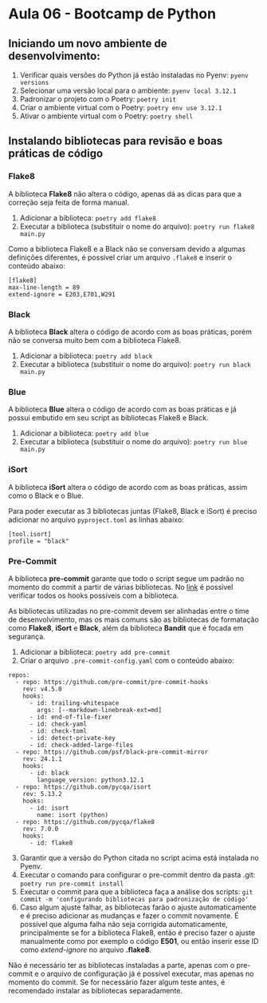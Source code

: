 # Aula 06 - Bootcamp de Python

## Iniciando um novo ambiente de desenvolvimento:

1. Verificar quais versões do Python já estão instaladas no Pyenv: `pyenv versions`
2. Selecionar uma versão local para o ambiente: `pyenv local 3.12.1`
3. Padronizar o projeto com o Poetry: `poetry init`
4. Criar o ambiente virtual com o Poetry: `poetry env use 3.12.1`
5. Ativar o ambiente virtual com o Poetry: `poetry shell`

## Instalando bibliotecas para revisão e boas práticas de código

### Flake8

A biblioteca **Flake8** não altera o código, apenas dá as dicas para que a correção seja feita de forma manual.

1. Adicionar a biblioteca: `poetry add flake8`
2. Executar a biblioteca (substituir o nome do arquivo): `poetry run flake8 main.py`

Como a biblioteca Flake8 e a Black não se conversam devido a algumas definições diferentes, é possível criar um arquivo `.flake8` e inserir o conteúdo abaixo:

```
[flake8]
max-line-length = 89
extend-ignore = E203,E701,W291
```

### Black

A biblioteca **Black** altera o código de acordo com as boas práticas, porém não se conversa muito bem com a biblioteca Flake8.

1. Adicionar a biblioteca: `poetry add black`
2. Executar a biblioteca (substituir o nome do arquivo): `poetry run black main.py`

### Blue

A biblioteca **Blue** altera o código de acordo com as boas práticas e já possui embutido em seu script as bibliotecas Flake8 e Black.

1. Adicionar a biblioteca: `poetry add blue`
2. Executar a biblioteca (substituir o nome do arquivo): `poetry run blue main.py`

### iSort

A biblioteca **iSort** altera o código de acordo com as boas práticas, assim como o Black e o Blue.

Para poder executar as 3 bibliotecas juntas (Flake8, Black e iSort) é preciso adicionar no arquivo `pyproject.toml` as linhas abaixo:

```
[tool.isort]
profile = "black"
```

### Pre-Commit

A biblioteca **pre-commit** garante que todo o script segue um padrão no momento do commit a partir de várias bibliotecas. No [link](https://pre-commit.com/hooks) é possível verificar todos os hooks possíveis com a biblioteca.

As bibliotecas utilizadas no pre-commit devem ser alinhadas entre o time de desenvolvimento, mas os mais comuns são as bibliotecas de formatação como **Flake8**, **iSort** e **Black**, além da biblioteca **Bandit** que é focada em segurança.

1. Adicionar a biblioteca: `poetry add pre-commit`
2. Criar o arquivo `.pre-commit-config.yaml` com o conteúdo abaixo:

```
repos:
  - repo: https://github.com/pre-commit/pre-commit-hooks
    rev: v4.5.0
    hooks:
      - id: trailing-whitespace
        args: [--markdown-linebreak-ext=md]
      - id: end-of-file-fixer
      - id: check-yaml
      - id: check-toml
      - id: detect-private-key
      - id: check-added-large-files
  - repo: https://github.com/psf/black-pre-commit-mirror
    rev: 24.1.1
    hooks:
      - id: black
        language_version: python3.12.1
  - repo: https://github.com/pycqa/isort
    rev: 5.13.2
    hooks:
      - id: isort
        name: isort (python)
  - repo: https://github.com/pycqa/flake8
    rev: 7.0.0
    hooks:
      - id: flake8
```

3. Garantir que a versão do Python citada no script acima está instalada no Pyenv.
4. Executar o comando para configurar o pre-commit dentro da pasta .git: `poetry run pre-commit install`
5. Executar o commit para que a biblioteca faça a análise dos scripts: `git commit -m 'configurando bibliotecas para padronização de código'`
6. Caso algum ajuste falhar, as bibliotecas farão o ajuste automaticamente e é preciso adicionar as mudanças e fazer o commit novamente. É possível que alguma falha não seja corrigida automaticamente, principalmente se for a biblioteca Flake8, então é preciso fazer o ajuste manualmente como por exemplo o código **E501**, ou então inserir esse ID como *extend-ignore* no arquivo **.flake8**.

Não é necessário ter as bibliotecas instaladas a parte, apenas com o pre-commit e o arquivo de configuração já é possível executar, mas apenas no momento do commit. Se for necessário fazer algum teste antes, é recomendado instalar as bibliotecas separadamente.
